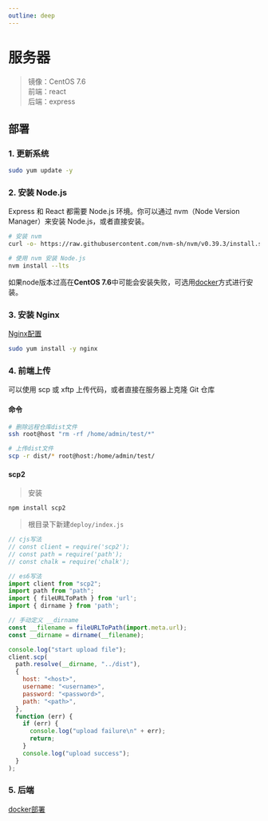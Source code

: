 ```yaml
---
outline: deep
---
```


# 服务器
>镜像：CentOS 7.6  
前端：react  
后端：express

## 部署
### 1. 更新系统
```bash
sudo yum update -y
```

### 2. 安装 Node.js
Express 和 React 都需要 Node.js 环境。你可以通过 nvm（Node Version Manager）来安装 Node.js，或者直接安装。  
```bash
# 安装 nvm
curl -o- https://raw.githubusercontent.com/nvm-sh/nvm/v0.39.3/install.sh | bash

# 使用 nvm 安装 Node.js
nvm install --lts
```
如果node版本过高在**CentOS 7.6**中可能会安装失败，可选用[docker](../docker/home.md#docker-部署)方式进行安装。  

### 3. 安装 Nginx
[Nginx配置](./nginx.md)
```bash
sudo yum install -y nginx
```
### 4. 前端上传
可以使用 scp 或 xftp 上传代码，或者直接在服务器上克隆 Git 仓库
#### 命令 
```bash
# 删除远程仓库dist文件
ssh root@host "rm -rf /home/admin/test/*"

# 上传dist文件
scp -r dist/* root@host:/home/admin/test/
```
#### scp2 
>安装
```bash
npm install scp2
```
>根目录下新建`deploy/index.js`
```js
// cjs写法
// const client = require('scp2');
// const path = require('path');
// const chalk = require('chalk');

// es6写法
import client from "scp2";
import path from "path";
import { fileURLToPath } from 'url';
import { dirname } from 'path';

// 手动定义 __dirname
const __filename = fileURLToPath(import.meta.url);
const __dirname = dirname(__filename);

console.log("start upload file");
client.scp(
  path.resolve(__dirname, "../dist"),
  {
    host: "<host>",
    username: "<username>",
    password: "<password>",
    path: "<path>",
  },
  function (err) {
    if (err) {
      console.log("upload failure\n" + err);
      return;
    }
    console.log("upload success");
  }
);
```


### 5. 后端
[docker部署](../docker/home.md#docker-部署)